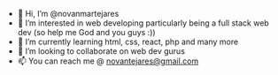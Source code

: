 - 👋 Hi, I’m @novanmartejares
- 👀 I’m interested in web developing particularly being a full stack web dev (so help me God and you guys :))
- 🌱 I’m currently learning html, css, react, php and many more
- 💞️ I’m looking to collaborate on web dev gurus
- 📫 You can reach me @ novantejares@gmail.com

<!---
novanmartejares/novanmartejares is a ✨ special ✨ repository because its `README.md` (this file) appears on your GitHub profile.
You can click the Preview link to take a look at your changes.
--->
